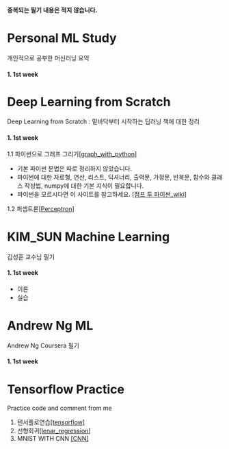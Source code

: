 **중복되는 필기 내용은 적지 않습니다.**

# Personal ML Study
개인적으로 공부한 머신러닝 요약

#### 1. 1st week




# Deep Learning from Scratch
Deep Learning from Scratch : 밑바닥부터 시작하는 딥러닝 책에 대한 정리

#### 1. 1st week
1.1 파이썬으로 그래프 그리기[[graph_with_python]](https://nbviewer.jupyter.org/gist/gihyunkim/4837a7e7875e9314c520ad3182a06670)
  
  - 기본 파이썬 문법은 따로 정리하지 않았습니다.
  - 파이썬에 대한 자료형, 연산, 리스트, 딕셔너리, 출력문, 가정문, 반복문, 함수와 클래스 작성법, numpy에 대한 기본 지식이 필요합니다.
  - 파이썬을 모르시다면 이 사이트를 참고하세요. [[점프 투 파이썬_wiki]](https://wikidocs.net/book/1)
  
1.2 퍼셉트론[[Perceptron]](https://nbviewer.jupyter.org/gist/gihyunkim/e872240cbd061e7dec09dc2a3d5d2161/Perceptron.ipynb)


# KIM_SUN Machine Learning
김성훈 교수님 필기

#### 1. 1st week
 - 이론
 - 실습
 
 
 
# Andrew Ng ML
Andrew Ng Coursera 필기

#### 1. 1st week



# Tensorflow Practice
Practice code and comment from me
1. 텐서플로연습[[tensorflow]](https://nbviewer.jupyter.org/gist/gihyunkim/29178624f17b85f5559535d34da2c02d)
2. 선형회귀[[lenar_regression]](https://nbviewer.jupyter.org/gist/gihyunkim/9e4e92b4b5e5d93aa029bf8ce01bb1c1/lin_regression.ipynb)
2. MNIST WITH CNN [[CNN]](https://nbviewer.jupyter.org/gist/gihyunkim/48f6c34de43a5140e5a52dcb7e652071)
